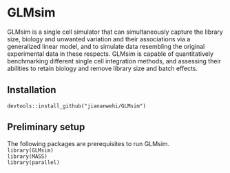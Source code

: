 # GLMsim
GLMsim is a single cell simulator that can simultaneously capture the library size, biology and unwanted variation and their associations via a generalized linear model, and to simulate data resembling the original experimental data in these respects. GLMsim is capable of quantitatively benchmarking different single cell integration methods, and assessing their abilities to retain biology and remove library size and batch effects.
## Installation
`devtools::install_github("jiananwehi/GLMsim")`
## Preliminary setup
The following packages are prerequisites to run GLMsim. <br />
`library(GLMsim)` <br />
`library(MASS)` <br />
`library(parallel)` <br />
